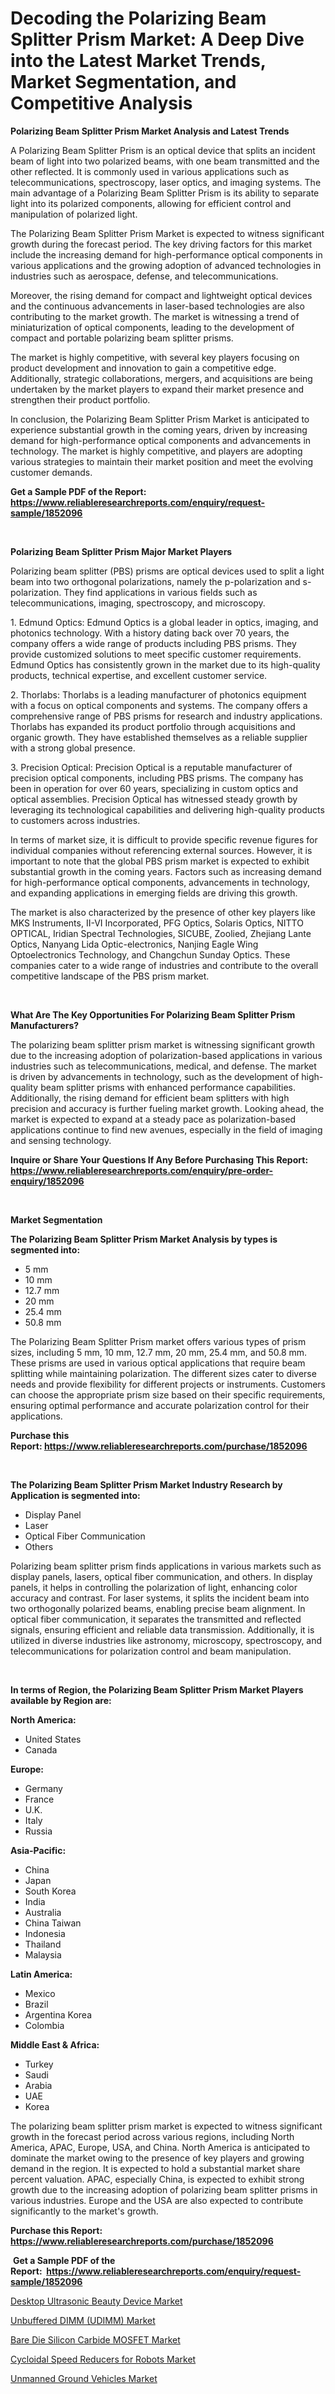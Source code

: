<p><h1>Decoding the Polarizing Beam Splitter Prism Market: A Deep Dive into the Latest Market Trends, Market Segmentation, and Competitive Analysis</h1></p><p><strong>Polarizing Beam Splitter Prism Market Analysis and Latest Trends</strong></p>
<p><p>A Polarizing Beam Splitter Prism is an optical device that splits an incident beam of light into two polarized beams, with one beam transmitted and the other reflected. It is commonly used in various applications such as telecommunications, spectroscopy, laser optics, and imaging systems. The main advantage of a Polarizing Beam Splitter Prism is its ability to separate light into its polarized components, allowing for efficient control and manipulation of polarized light.</p><p>The Polarizing Beam Splitter Prism Market is expected to witness significant growth during the forecast period. The key driving factors for this market include the increasing demand for high-performance optical components in various applications and the growing adoption of advanced technologies in industries such as aerospace, defense, and telecommunications.</p><p>Moreover, the rising demand for compact and lightweight optical devices and the continuous advancements in laser-based technologies are also contributing to the market growth. The market is witnessing a trend of miniaturization of optical components, leading to the development of compact and portable polarizing beam splitter prisms.</p><p>The market is highly competitive, with several key players focusing on product development and innovation to gain a competitive edge. Additionally, strategic collaborations, mergers, and acquisitions are being undertaken by the market players to expand their market presence and strengthen their product portfolio.</p><p>In conclusion, the Polarizing Beam Splitter Prism Market is anticipated to experience substantial growth in the coming years, driven by increasing demand for high-performance optical components and advancements in technology. The market is highly competitive, and players are adopting various strategies to maintain their market position and meet the evolving customer demands.</p></p>
<p><strong>Get a Sample PDF of the Report:&nbsp; <a href="https://www.reliableresearchreports.com/enquiry/request-sample/1852096">https://www.reliableresearchreports.com/enquiry/request-sample/1852096</a></strong></p>
<p>&nbsp;</p>
<p><strong>Polarizing Beam Splitter Prism Major Market Players</strong></p>
<p><p>Polarizing beam splitter (PBS) prisms are optical devices used to split a light beam into two orthogonal polarizations, namely the p-polarization and s-polarization. They find applications in various fields such as telecommunications, imaging, spectroscopy, and microscopy.</p><p>1. Edmund Optics: Edmund Optics is a global leader in optics, imaging, and photonics technology. With a history dating back over 70 years, the company offers a wide range of products including PBS prisms. They provide customized solutions to meet specific customer requirements. Edmund Optics has consistently grown in the market due to its high-quality products, technical expertise, and excellent customer service.</p><p>2. Thorlabs: Thorlabs is a leading manufacturer of photonics equipment with a focus on optical components and systems. The company offers a comprehensive range of PBS prisms for research and industry applications. Thorlabs has expanded its product portfolio through acquisitions and organic growth. They have established themselves as a reliable supplier with a strong global presence.</p><p>3. Precision Optical: Precision Optical is a reputable manufacturer of precision optical components, including PBS prisms. The company has been in operation for over 60 years, specializing in custom optics and optical assemblies. Precision Optical has witnessed steady growth by leveraging its technological capabilities and delivering high-quality products to customers across industries.</p><p>In terms of market size, it is difficult to provide specific revenue figures for individual companies without referencing external sources. However, it is important to note that the global PBS prism market is expected to exhibit substantial growth in the coming years. Factors such as increasing demand for high-performance optical components, advancements in technology, and expanding applications in emerging fields are driving this growth.</p><p>The market is also characterized by the presence of other key players like MKS Instruments, II-VI Incorporated, PFG Optics, Solaris Optics, NITTO OPTICAL, Iridian Spectral Technologies, SICUBE, Zoolied, Zhejiang Lante Optics, Nanyang Lida Optic-electronics, Nanjing Eagle Wing Optoelectronics Technology, and Changchun Sunday Optics. These companies cater to a wide range of industries and contribute to the overall competitive landscape of the PBS prism market.</p></p>
<p>&nbsp;</p>
<p><strong>What Are The Key Opportunities For Polarizing Beam Splitter Prism Manufacturers?</strong></p>
<p><p>The polarizing beam splitter prism market is witnessing significant growth due to the increasing adoption of polarization-based applications in various industries such as telecommunications, medical, and defense. The market is driven by advancements in technology, such as the development of high-quality beam splitter prisms with enhanced performance capabilities. Additionally, the rising demand for efficient beam splitters with high precision and accuracy is further fueling market growth. Looking ahead, the market is expected to expand at a steady pace as polarization-based applications continue to find new avenues, especially in the field of imaging and sensing technology.</p></p>
<p><strong>Inquire or Share Your Questions If Any Before Purchasing This Report: <a href="https://www.reliableresearchreports.com/enquiry/pre-order-enquiry/1852096">https://www.reliableresearchreports.com/enquiry/pre-order-enquiry/1852096</a></strong></p>
<p>&nbsp;</p>
<p><strong>Market Segmentation</strong></p>
<p><strong>The Polarizing Beam Splitter Prism Market Analysis by types is segmented into:</strong></p>
<p><ul><li>5 mm</li><li>10 mm</li><li>12.7 mm</li><li>20 mm</li><li>25.4 mm</li><li>50.8 mm</li></ul></p>
<p><p>The Polarizing Beam Splitter Prism market offers various types of prism sizes, including 5 mm, 10 mm, 12.7 mm, 20 mm, 25.4 mm, and 50.8 mm. These prisms are used in various optical applications that require beam splitting while maintaining polarization. The different sizes cater to diverse needs and provide flexibility for different projects or instruments. Customers can choose the appropriate prism size based on their specific requirements, ensuring optimal performance and accurate polarization control for their applications.</p></p>
<p><strong>Purchase this Report:&nbsp;<a href="https://www.reliableresearchreports.com/purchase/1852096">https://www.reliableresearchreports.com/purchase/1852096</a></strong></p>
<p>&nbsp;</p>
<p><strong>The Polarizing Beam Splitter Prism Market Industry Research by Application is segmented into:</strong></p>
<p><ul><li>Display Panel</li><li>Laser</li><li>Optical Fiber Communication</li><li>Others</li></ul></p>
<p><p>Polarizing beam splitter prism finds applications in various markets such as display panels, lasers, optical fiber communication, and others. In display panels, it helps in controlling the polarization of light, enhancing color accuracy and contrast. For laser systems, it splits the incident beam into two orthogonally polarized beams, enabling precise beam alignment. In optical fiber communication, it separates the transmitted and reflected signals, ensuring efficient and reliable data transmission. Additionally, it is utilized in diverse industries like astronomy, microscopy, spectroscopy, and telecommunications for polarization control and beam manipulation.</p></p>
<p>&nbsp;</p>
<p><strong>In terms of Region, the Polarizing Beam Splitter Prism Market Players available by Region are:</strong></p>
<p>
    <p> <strong> North America: </strong>
        <ul>
            <li>United States</li>
            <li>Canada</li>
        </ul>
        </p> 
    <p> <strong> Europe: </strong>
        <ul>
            <li>Germany</li>
            <li>France</li>
            <li>U.K.</li>
            <li>Italy</li>
            <li>Russia</li>
        </ul>
        </p> 
    <p> <strong> Asia-Pacific: </strong>
        <ul>
            <li>China</li>
            <li>Japan</li>
            <li>South Korea</li>
            <li>India</li>
            <li>Australia</li>
            <li>China Taiwan</li>
            <li>Indonesia</li>
            <li>Thailand</li>
            <li>Malaysia</li>
        </ul>
        </p> 
    <p> <strong> Latin America: </strong>
        <ul>
            <li>Mexico</li>
            <li>Brazil</li>
            <li>Argentina Korea</li>
            <li>Colombia</li>
        </ul>
        </p> 
    <p> <strong> Middle East & Africa: </strong>
        <ul>
            <li>Turkey</li>
            <li>Saudi</li>
            <li>Arabia</li>
            <li>UAE</li>
            <li>Korea</li>
        </ul>
    </p>
    </p>
<p><p>The polarizing beam splitter prism market is expected to witness significant growth in the forecast period across various regions, including North America, APAC, Europe, USA, and China. North America is anticipated to dominate the market owing to the presence of key players and growing demand in the region. It is expected to hold a substantial market share percent valuation. APAC, especially China, is expected to exhibit strong growth due to the increasing adoption of polarizing beam splitter prisms in various industries. Europe and the USA are also expected to contribute significantly to the market's growth.</p></p>
<p><strong>Purchase this Report: <a href="https://www.reliableresearchreports.com/purchase/1852096">https://www.reliableresearchreports.com/purchase/1852096</a></strong></p>
<p>&nbsp;<strong>Get a Sample PDF of the Report:&nbsp;&nbsp;<a href="https://www.reliableresearchreports.com/enquiry/request-sample/1852096">https://www.reliableresearchreports.com/enquiry/request-sample/1852096</a></strong></p>
<p><strong></strong></p>
<p><p><a href="https://medium.com/@aliwilldvm/desktop-ultrasonic-beauty-device-market-insights-into-market-cagr-market-trends-and-growth-1141177a57ab">Desktop Ultrasonic Beauty Device Market</a></p><p><a href="https://medium.com/@emerylittle2023/unbuffered-dimm-udimm-market-analysis-its-cagr-market-segmentation-and-global-industry-overview-fd3581e44b1c">Unbuffered DIMM (UDIMM) Market</a></p><p><a href="https://github.com/marloy8/Market-Research-Report-List-1/blob/main/bare-die-silicon-carbide-mosfet-market.md">Bare Die Silicon Carbide MOSFET Market</a></p><p><a href="https://github.com/mahnoor2003/Market-Research-Report-List-1/blob/main/cycloidal-speed-reducers-for-robots-market.md">Cycloidal Speed Reducers for Robots Market</a></p><p><a href="https://www.linkedin.com/pulse/unmanned-ground-vehicles-market-research-report-unlocks-sul5c/">Unmanned Ground Vehicles Market</a></p></p>